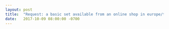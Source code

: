 ```yaml
---
layout: post
title:  "Request: a basic set available from an online shop in europe/the euro zone."
date:   2017-10-09 08:00:00 -0700
---
```

